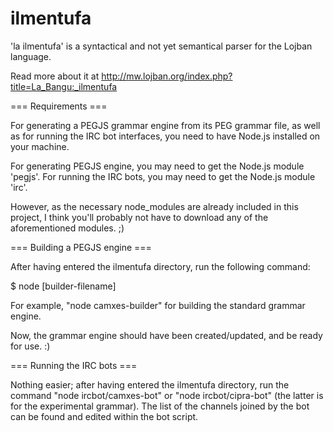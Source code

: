 ilmentufa
=========

'la ilmentufa' is a syntactical and not yet semantical parser for the Lojban language.

Read more about it at http://mw.lojban.org/index.php?title=La_Bangu:_ilmentufa


=== Requirements ===

For generating a PEGJS grammar engine from its PEG grammar file, as well as for running the IRC bot interfaces, you need to have Node.js installed on your machine.

For generating PEGJS engine, you may need to get the Node.js module 'pegjs'.
For running the IRC bots, you may need to get the Node.js module 'irc'.

However, as the necessary node_modules are already included in this project, I think you'll probably not have to download any of the aforementioned modules. ;)


=== Building a PEGJS engine ===

After having entered the ilmentufa directory, run the following command:

$ node [builder-filename]

For example, "node camxes-builder" for building the standard grammar engine.

Now, the grammar engine should have been created/updated, and be ready for use. :)


=== Running the IRC bots ===

Nothing easier; after having entered the ilmentufa directory, run the command "node ircbot/camxes-bot" or "node ircbot/cipra-bot" (the latter is for the experimental grammar).
The list of the channels joined by the bot can be found and edited within the bot script.
